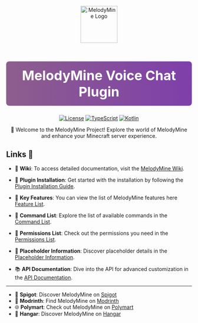 <p align="center">
  <img style="width:100px;" src="https://i.ibb.co/vdsLHcp/melody-logo.png" alt="MelodyMine Logo">
</p>

<h1 align="center" style="font-size: 36px; color: #7E3FAA; background: linear-gradient(to right, #8D5E8D, #7E3FAA); padding: 16px 0; border-radius: 8px;color:white">MelodyMine Voice Chat Plugin</h1>

<p align="center">
  <a href="https://github.com/vallerian/MelodyMine/blob/main/LICENSE"><img src="https://img.shields.io/github/license/vallerian/MelodyMine?style=for-the-badge&color=blue" alt="License"></a>
  <a href="#"><img src="https://img.shields.io/badge/TypeScript-007ACC?style=for-the-badge&logo=typescript&color=3178C6" alt="TypeScript"></a>
  <a href="#"><img src="https://img.shields.io/badge/Kotlin-0095D5?style=for-the-badge&logo=kotlin&color=4A90E2" alt="Kotlin"></a>
</p>

<p align="center">
  🚀 Welcome to the MelodyMine Project! Explore the world of MelodyMine and enhance your Minecraft server experience. 
</p>


## Links 🔗

- 📖 **Wiki**: To access detailed documentation, visit the [MelodyMine Wiki](https://docs.sayandev.org/melodymine).

- 💾 **Plugin Installation**: Get started with the installation by following the [Plugin Installation Guide](https://docs.sayandev.org/melodymine/guide/installation).

- 🌟 **Key Features**: You can view the list of MelodyMine features here [Feature List](https://docs.sayandev.org/melodymine/guide/installation).

- 📜 **Command List**: Explore the list of available commands in the [Command List](https://docs.sayandev.org/melodymine/essentials/commands).

- 🚦 **Permissions List**: Check out the permissions you need in the [Permissions List](https://docs.sayandev.org/melodymine/essentials/permissions).

- 📄 **Placeholder Information**: Discover placeholder details in the [Placeholder Information](https://docs.sayandev.org/melodymine/essentials/placeholders).

- 📚 **API Documentation**: Dive into the API for advanced customization in the [API Documentation](https://docs.sayandev.org/melodymine/api).

<hr>

- 🧩 **Spigot**: Discover MelodyMine on [Spigot](https://www.spigotmc.org/resources/melodymine-minecraft-voice-plugin.112938/)
- 💼 **Modrinth**: Find MelodyMine on [Modrinth](https://modrinth.com/plugin/melodymine)
- 🌐 **Polymart**: Check out MelodyMine on [Polymart](https://polymart.org/resource/melodymine.4875)
- 💬 **Hangar**: Discover MelodyMine on [Hangar](https://hangar.papermc.io/TAHER7/MelodyMine)


